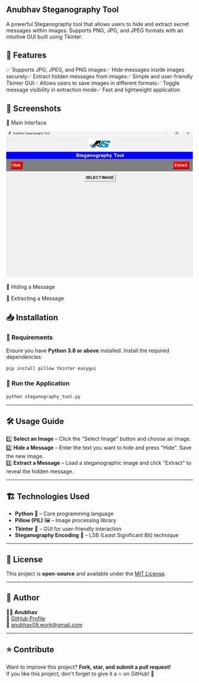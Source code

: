 ## Anubhav Steganography Tool



A powerful Steganography tool that allows users to hide and extract secret messages within images. Supports PNG, JPG, and JPEG formats with an intuitive GUI built using Tkinter.

## 🚀 Features

✅ Supports JPG, JPEG, and PNG images✅ Hide messages inside images securely✅ Extract hidden messages from images✅ Simple and user-friendly Tkinter GUI✅ Allows users to save images in different formats✅ Toggle message visibility in extraction mode✅ Fast and lightweight application

## 📸 Screenshots

🔹 Main Interface

![Main UI](main-ui.png)

🔹 Hiding a Message



🔹 Extracting a Message



## 📥 Installation

### 🔹 Requirements
Ensure you have **Python 3.8 or above** installed. Install the required dependencies:

```bash
pip install pillow tkinter easygui
```

### 🔹 Run the Application

```bash
python steganography_tool.py
```

---

## 🛠️ Usage Guide

1️⃣ **Select an Image** – Click the "Select Image" button and choose an image.  
2️⃣ **Hide a Message** – Enter the text you want to hide and press "Hide". Save the new image.  
3️⃣ **Extract a Message** – Load a steganographic image and click "Extract" to reveal the hidden message.  

---

## 🏗️ Technologies Used

- **Python** 🐍 – Core programming language
- **Pillow (PIL)** 🖼️ – Image processing library
- **Tkinter** 🎨 – GUI for user-friendly interaction
- **Steganography Encoding** 🔐 – LSB (Least Significant Bit) technique

---

## 📜 License

This project is **open-source** and available under the [MIT License](LICENSE).

---

## 👤 Author

👨‍💻 **Anubhav**  
🔗 [GitHub Profile](https://github.com/TONYSTARTOP)  
📧 anubhav09.work@gmail.com  

---

## ⭐ Contribute

Want to improve this project? **Fork, star, and submit a pull request!**  
If you like this project, don't forget to give it a ⭐ on GitHub! 🚀
```

